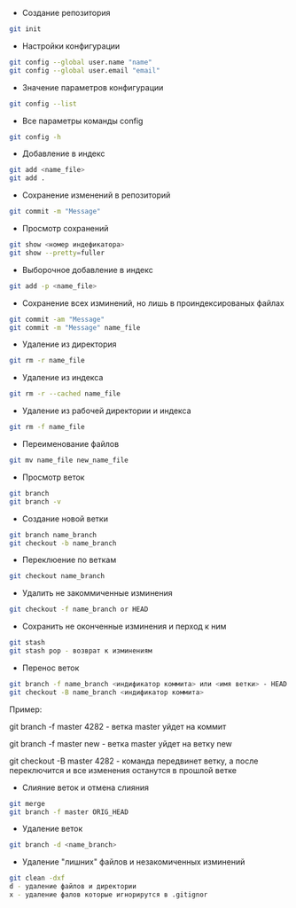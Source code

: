 * Создание репозитория 
```sh
git init
```
* Настройки конфигурации
```sh
git config --global user.name "name"
git config --global user.email "email"
```
* Значение параметров конфигурации
```sh
git config --list
```
* Все параметры команды config
```sh
git config -h
```
* Добавление в индекс
```sh
git add <name_file>
git add .
```
* Сохранение изменений в репозиторий
```sh
git commit -m "Message"
```
* Просмотр сохранений
```sh
git show <номер индефикатора>
git show --pretty=fuller
```
* Выборочное добавление в индекс
```sh
git add -p <name_file>
```
* Сохранение всех изминений, но лишь в проиндексированых файлах
```sh
git commit -am "Message"
git commit -m "Message" name_file
```
* Удаление из директория
```sh
git rm -r name_file
```
* Удаление из индекса
```sh
git rm -r --cached name_file
```
* Удаление из рабочей директории и индекса
```sh
git rm -f name_file
```
* Переименование файлов
```sh
git mv name_file new_name_file
```
* Просмотр веток
```sh
git branch
git branch -v
```
* Создание новой ветки 
```sh
git branch name_branch
git checkout -b name_branch
```
* Переклюение по веткам
```sh
git checkout name_branch
```
* Удалить не закоммиченные изминения
```sh
git checkout -f name_branch or HEAD
```
* Сохранить не оконченные изминения и перход к ним
 ```sh
git stash
git stash pop - возврат к изминениям
```
* Перенос веток
```sh
git branch -f name_branch <индификатор коммита> или <имя ветки> - HEAD должна уйти с ветки
git checkout -B name_branch <индификатор коммита>
```

Пример:

git branch -f master 4282 - ветка master уйдет на коммит

git branch -f master new  - ветка master уйдет на ветку new 

git checkout -B master 4282 - команда передвинет ветку, а после переключится и все изменения останутся в прошлой ветке

* Слияние веток и отмена слияния
```sh
git merge
git branch -f master ORIG_HEAD
```
* Удаление веток
```sh
git branch -d <name_branch>
```
* Удаление "лишних" файлов и незакомиченных изминений
```sh
git clean -dxf 
d - удаление файлов и директории
x - удаление фалов которые игнорирутся в .gitignor
```



